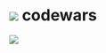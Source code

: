 # ![](https://www.codewars.com/users/seanmodd/badges/small?raw=true) codewars
![](https://www.codewars.com/users/seanmodd/badges/small?raw=true)
